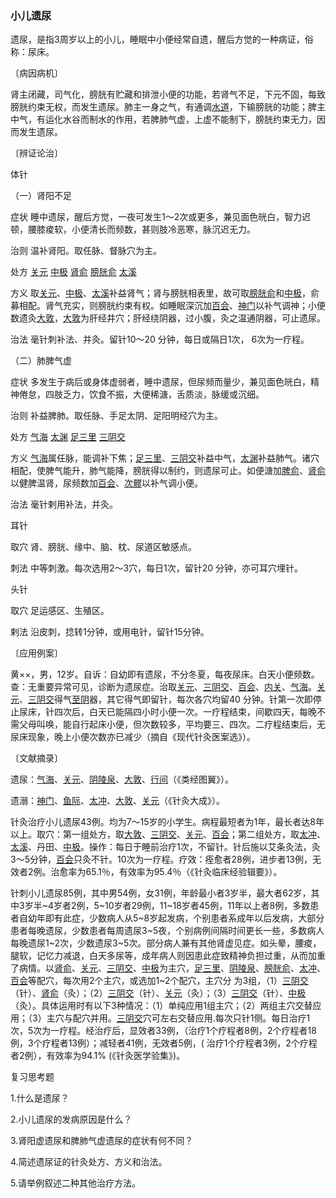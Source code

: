 ### 小儿遗尿

遗尿，是指3周岁以上的小儿，睡眠中小便经常自遗，醒后方觉的一种病证，俗称：尿床。

〔病因病机〕

肾主闭藏，司气化，膀胱有贮藏和排泄小便的功能，若肾气不足，下元不固，每致膀胱约束无权，而发生遗尿。肺主一身之气，有通调[水道](https://www.gmzyjc.com/read/zjs/zjs3.1.1-3-0.1.3.3.28.md)，下输膀胱的功能；脾主中气，有运化水谷而制水的作用，若脾肺气虚，上虚不能制下，膀胱约束无力，因而发生遗尿。

〔辨证论治〕

体针

（一）肾阳不足

症状  睡中遗尿，醒后方觉，一夜可发生1～2次或更多，兼见面色㿠白，智力迟顿，腰膝痠软，小便清长而频数，甚则肢冷恶寒，脉沉迟无力。

治则  温补肾阳。取任脉、督脉穴为主。

处方  [关元](https://www.gmzyjc.com/read/zjs/zjs3.2.1-0.1.1.3.4.md)  [中极](https://www.gmzyjc.com/read/zjs/zjs3.2.1-0.1.1.3.3.md)  [肾俞](https://www.gmzyjc.com/read/zjs/zjs3.1.7-8-0.0.1.3.23.md)  [膀胱俞](https://www.gmzyjc.com/read/zjs/zjs3.1.7-8-0.0.1.3.28.md)  [太溪](https://www.gmzyjc.com/read/zjs/zjs3.1.7-8-0.0.2.3.3.md)

方义  取[关元](https://www.gmzyjc.com/read/zjs/zjs3.2.1-0.1.1.3.4.md)、[中极](https://www.gmzyjc.com/read/zjs/zjs3.2.1-0.1.1.3.3.md)、[太溪](https://www.gmzyjc.com/read/zjs/zjs3.1.7-8-0.0.2.3.3.md)补益肾气；肾与膀胱相表里，故可取[膀胱俞](https://www.gmzyjc.com/read/zjs/zjs3.1.7-8-0.0.1.3.28.md)和[中极](https://www.gmzyjc.com/read/zjs/zjs3.2.1-0.1.1.3.3.md)，俞募相配。肾气充实，则膀胱约束有权。如睡眠深沉加[百会](https://www.gmzyjc.com/read/zjs/zjs3.2.2-0.0.1.3.20.md)、[神门](https://www.gmzyjc.com/read/zjs/zjs3.1.4-6-0.0.2.3.7.md)以补气调神；小便数遗灸[大敦](https://www.gmzyjc.com/read/zjs/zjs3.1.9-12-0.0.4.3.1.md)，[大敦](https://www.gmzyjc.com/read/zjs/zjs3.1.9-12-0.0.4.3.1.md)为肝经井穴；肝经绕阴器，过小腹，灸之温通阴器，可止遗尿。

治法  毫针刺补法、并灸。留针10～20 分钟，每日或隔日1次， 6次为一疗程。

（二）肺脾气虚

症状  多发生于病后或身体虚弱者，睡中遗尿，但尿频而量少，兼见面色㿠白，精神倦怠，四肢乏力，饮食不振，大便稀溏，舌质淡，脉缓或沉细。

治则  补益脾肺。取任脉、手足太阴、足阳明经穴为主。

处方  [气海](https://www.gmzyjc.com/read/zjs/zjs3.2.1-0.1.1.3.6.md)  [太渊](https://www.gmzyjc.com/read/zjs/zjs3.1.1-3-0.1.1.3.9.md)  [足三里](https://www.gmzyjc.com/read/zjs/zjs3.1.1-3-0.1.3.3.36.md)  [三阴交](https://www.gmzyjc.com/read/zjs/zjs3.1.4-6-0.0.1.3.6.md)

方义  [气海](https://www.gmzyjc.com/read/zjs/zjs3.2.1-0.1.1.3.6.md)属任脉，能调补下焦；[足三里](https://www.gmzyjc.com/read/zjs/zjs3.1.1-3-0.1.3.3.36.md)、[三阴交](https://www.gmzyjc.com/read/zjs/zjs3.1.4-6-0.0.1.3.6.md)补益中气，[太渊](https://www.gmzyjc.com/read/zjs/zjs3.1.1-3-0.1.1.3.9.md)补益肺气。诸穴相配，使脾气能升，肺气能降，膀胱得以制约，则遗尿可止。如便溏加[脾俞](https://www.gmzyjc.com/read/zjs/zjs3.1.7-8-0.0.1.3.20.md)、[肾俞](https://www.gmzyjc.com/read/zjs/zjs3.1.7-8-0.0.1.3.23.md)以健脾温肾，尿频数加[百会](https://www.gmzyjc.com/read/zjs/zjs3.2.2-0.0.1.3.20.md)、[次髎](https://www.gmzyjc.com/read/zjs/zjs3.1.7-8-0.0.1.3.32.md)以补气调小便。

治法  毫针剌用补法，并灸。

耳针

取穴  肾、膀胱、缘中、脑、枕、尿道区敏感点。

刺法  中等刺激。每次选用2～3穴，每日1次，留针20 分钟，亦可耳穴埋针。

头针

取穴  足运感区、生殖区。

剌法  沿皮刺，捻转1分钟，或用电针，留针15分钟。

〔应用例案〕

黄××，男，12岁。自诉：自幼即有遗尿，不分冬夏，每夜尿床。白天小便频数。查：无重要异常可见，诊断为遗尿症。治取[关元](https://www.gmzyjc.com/read/zjs/zjs3.2.1-0.1.1.3.4.md)、[三阴交](https://www.gmzyjc.com/read/zjs/zjs3.1.4-6-0.0.1.3.6.md)、[百会](https://www.gmzyjc.com/read/zjs/zjs3.2.2-0.0.1.3.20.md)、[内关](https://www.gmzyjc.com/read/zjs/zjs3.1.9-12-0.0.1.3.6.md)、[气海](https://www.gmzyjc.com/read/zjs/zjs3.2.1-0.1.1.3.6.md)。[关元](https://www.gmzyjc.com/read/zjs/zjs3.2.1-0.1.1.3.4.md)、[三阴交](https://www.gmzyjc.com/read/zjs/zjs3.1.4-6-0.0.1.3.6.md)得气[至阴](https://www.gmzyjc.com/read/zjs/zjs3.1.7-8-0.0.1.3.67.md)器，其它得气即留针，每次各穴均留40 分钟。针第一次即停止尿床，针四次后，白天已能隔四小时小便一次。一疗程结束，间歇四天，每晚不需父母叫唤，能自行起床小便，但次数较多，平均要三、四次。二疗程结束后，无尿床现象，晚上小便次数亦已减少（摘自《现代针灸医案选》）。

〔文献摘录〕

遗尿：[气海](https://www.gmzyjc.com/read/zjs/zjs3.2.1-0.1.1.3.6.md)、[关元](https://www.gmzyjc.com/read/zjs/zjs3.2.1-0.1.1.3.4.md)、[阴陵泉](https://www.gmzyjc.com/read/zjs/zjs3.1.4-6-0.0.1.3.9.md)、[大敦](https://www.gmzyjc.com/read/zjs/zjs3.1.9-12-0.0.4.3.1.md)、[行间](https://www.gmzyjc.com/read/zjs/zjs3.1.9-12-0.0.4.3.2.md)（《类经图翼》）。

遗溺：[神门](https://www.gmzyjc.com/read/zjs/zjs3.1.4-6-0.0.2.3.7.md)、[鱼际](https://www.gmzyjc.com/read/zjs/zjs3.1.1-3-0.1.1.3.10.md)、[太冲](https://www.gmzyjc.com/read/zjs/zjs3.1.9-12-0.0.4.3.3.md)、[大敦](https://www.gmzyjc.com/read/zjs/zjs3.1.9-12-0.0.4.3.1.md)、[关元](https://www.gmzyjc.com/read/zjs/zjs3.2.1-0.1.1.3.4.md)（《针灸大成》）。

针灸治疗小儿遗尿43例。均为7～15岁的小学生。病程最短者为1年，最长者达8年以上。取穴：第一组处方，取[大敦](https://www.gmzyjc.com/read/zjs/zjs3.1.9-12-0.0.4.3.1.md)、[三阴交](https://www.gmzyjc.com/read/zjs/zjs3.1.4-6-0.0.1.3.6.md)、[关元](https://www.gmzyjc.com/read/zjs/zjs3.2.1-0.1.1.3.4.md)、[百会](https://www.gmzyjc.com/read/zjs/zjs3.2.2-0.0.1.3.20.md)；第二组处方，取[太冲](https://www.gmzyjc.com/read/zjs/zjs3.1.9-12-0.0.4.3.3.md)、[太溪](https://www.gmzyjc.com/read/zjs/zjs3.1.7-8-0.0.2.3.3.md)、丹田、[中极](https://www.gmzyjc.com/read/zjs/zjs3.2.1-0.1.1.3.3.md)。操作：每日于睡前治疗1次，不留针。针后施以艾条灸法，灸3～5分钟，[百会](https://www.gmzyjc.com/read/zjs/zjs3.2.2-0.0.1.3.20.md)只灸不针。10次为一疗程。疗效：痊愈者28例，进步者13例，无效者2例。治愈率为65.1％，有效率为95.4％（《针灸临床经验辑要》）。

针刺小儿遗尿85例，其中男54例，女31例，年龄最小者3岁半，最大者62岁，其中3岁半~4岁者2例，5~10岁者29例，11~18岁者45例，11年以上者8例，多数患者自幼年即有此症，少数病人从5~8岁起发病，个别患者系成年以后发病，大部分患者每晚遗尿，少数患者每周遗尿3~5夜，个别病例间隔时间更长一些，多数病人每晚遗尿1~2次，少数遗尿3~5次。部分病人兼有其他肾虚见症。如头晕，腰痠，腿软，记忆力减退，白天多尿等，成年病人则因患此症致精神负担过重，从而加重了病情。以[肾俞](https://www.gmzyjc.com/read/zjs/zjs3.1.7-8-0.0.1.3.23.md)、[关元](https://www.gmzyjc.com/read/zjs/zjs3.2.1-0.1.1.3.4.md)、[三阴交](https://www.gmzyjc.com/read/zjs/zjs3.1.4-6-0.0.1.3.6.md)、[中极](https://www.gmzyjc.com/read/zjs/zjs3.2.1-0.1.1.3.3.md)为主穴，[足三里](https://www.gmzyjc.com/read/zjs/zjs3.1.1-3-0.1.3.3.36.md)、[阴陵泉](https://www.gmzyjc.com/read/zjs/zjs3.1.4-6-0.0.1.3.9.md)、[膀胱俞](https://www.gmzyjc.com/read/zjs/zjs3.1.7-8-0.0.1.3.28.md)、[太冲](https://www.gmzyjc.com/read/zjs/zjs3.1.9-12-0.0.4.3.3.md)、[百会](https://www.gmzyjc.com/read/zjs/zjs3.2.2-0.0.1.3.20.md)等配穴，每次用2个主穴，或选加1~2个配穴，主穴分
为3组，（1）[三阴交](https://www.gmzyjc.com/read/zjs/zjs3.1.4-6-0.0.1.3.6.md)（针）、[肾俞](https://www.gmzyjc.com/read/zjs/zjs3.1.7-8-0.0.1.3.23.md)（灸）；（2）[三阴交](https://www.gmzyjc.com/read/zjs/zjs3.1.4-6-0.0.1.3.6.md)（针）、[关元](https://www.gmzyjc.com/read/zjs/zjs3.2.1-0.1.1.3.4.md)（灸）；（3）[三阴交](https://www.gmzyjc.com/read/zjs/zjs3.1.4-6-0.0.1.3.6.md)（针）、[中极](https://www.gmzyjc.com/read/zjs/zjs3.2.1-0.1.1.3.3.md)（灸）。具体运用时有以下3种情况：（1）单纯应用1组主穴；（2）两组主穴交替应用；（3）主穴与配穴并用。[三阴交](https://www.gmzyjc.com/read/zjs/zjs3.1.4-6-0.0.1.3.6.md)穴可左右交替应用.每次只针1侧。每日治疗1次，5次为一疗程。经治疗后，显效者33例，（治疗1个疗程者8例，2个疗程者18例，3个疗程者13例）；减轻者41例，无效者5例，( 治疗1个疗程者3例，2个疗程者2例），有效率为94.1% (《针灸医学验集》)。

复习思考题

1.什么是遗尿？

2.小儿遗尿的发病原因是什么？

3.肾阳虚遗尿和脾肺气虚遗尿的症状有何不同？

4.简述遗尿证的针灸处方、方义和治法。

5.请举例叙述二种其他治疗方法。

